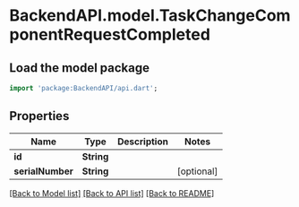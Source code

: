 # BackendAPI.model.TaskChangeComponentRequestCompleted

## Load the model package

```dart
import 'package:BackendAPI/api.dart';
```

## Properties

 Name             | Type       | Description | Notes      
------------------|------------|-------------|------------
 **id**           | **String** |             |
 **serialNumber** | **String** |             | [optional] 

[[Back to Model list]](../README.md#documentation-for-models) [[Back to API list]](../README.md#documentation-for-api-endpoints) [[Back to README]](../README.md)


